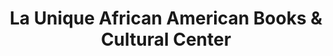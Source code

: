 ---
title: "La Unique African American Books & Cultural Center"
url: /camden/la-unique-african-american-books-and-cultural-center/
shop: books
---
